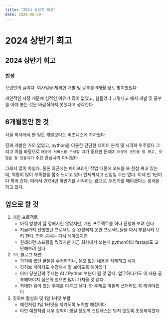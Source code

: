 ```yaml
---
title: "2024 상반기 회고"
date: 2024-06-30
---
```


# 2024 상반기 회고

## 2024 상반기 회고

### 반성

오랜만의 글이다. 회사일을 제외한 개발 및 공부를 6개월 정도 방치했었다

개인적인 사정 때문에 심적인 여유가 많이 없었고, 힘들었다
그렇다고 해서 개발 및 공부를 아예 놓는 것은 바람직하지 못했다고 생각한다

## 6개월동안 한 것

사실 회사에서 한 일도 개발보다는 비즈니스에 가까웠다

진짜 개발은 거의 없었고, python을 이용한 간단한 데이터 분석 및 시각화 위주였다
그리고 이를 바탕으로 `어떻게 서비스를 구성할 지`가 중요한 문제지 `어떻게 코드를 잘 짜고, 모델을 잘 만들지`가 주요 관심사가 아니었다

그래서 많이 아쉽다. 물론 최근에는 파이프라인 작업 때문에 코드를 또 한참 짜고 있는데, 역량이 많이 부족함을 몸소 느끼고 있다
언제까지고 신입일 수는 없다. 이제 만 1년이 다 되어 간다. 따라서 2024년 하반기를 시작하는 겸으로, 무언가를 해야겠다는 생각을 하고 있다.

## 앞으로 할 것

1. 개인 프로젝트
   - 아직 방향이 잘 정해지진 않았지만, 개인 프로젝트를 하나 진행해 보려 한다
   - 지금까지 진행했던 프로젝트 중 완성되지 못한 프로젝트들을 다시 부활시켜 보려 한다. 언어 공부는 다시 해야겠지만
   - 원래라면 스프링을 썼겠지만 지금 회사에서 쓰는게 python이라 fastapi도 고민해보려 한다
2. TIL 블로그 재편
   - 과거에 썼던 글들을 수정하거나, 쓸모 없는 내용을 삭제하고 싶다
   - 깃허브 페이지도 수정해서 잘 보이도록 해야겠다
   - 아마 당분간의 주제는 AI / Python 부분이 될 것 같다. 업무하다가도 이 내용 공부해봐야지 싶은게 있으면 많이 가져올 것 같다.
   - 최대한 깊이 있는 주제를 다루고 싶다. 한 주제로 며칠씩 쓰더라도 꼭 해봐야겠다
3. 깃허브 활성화 및 1일 1커밋 부활
   - 예전처럼 1일 1커밋을 지키도록 노력할 예정이다
   - 다만 예전처럼 너무 강박이 생길 정도의 스트레스는 받지 않도록 조정해야겠다
